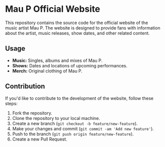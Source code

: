 # Mau P Official Website
This repository contains the source code for the official website of the music artist Mau P. The website is designed to provide fans with information about the artist, music releases, show dates, and other related content.

## Usage
- **Music:** Singles, albums and mixes of Mau P.
- **Shows:** Dates and locations of upcoming performances.
- **Merch:** Original clothing of Mau P.

## Contribution
If you'd like to contribute to the development of the website, follow these steps:
1. Fork the repository.
2. Clone the repository to your local machine.
3. Create a new branch (`git checkout -b feature/new-feature`).
4. Make your changes and commit (`git commit -am 'Add new feature'`).
5. Push to the branch (`git push origin feature/new-feature`).
6. Create a new Pull Request.